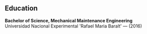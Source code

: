 ## Education

**Bachelor of Science, Mechanical Maintenance Engineering**\
Universidad Nacional Experimental 'Rafael Maria Baralt' — (2016)